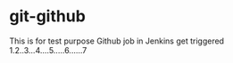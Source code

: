 # git-github
This is for test purpose
Github job in Jenkins get triggered
1.2..3...4....5.....6......7
